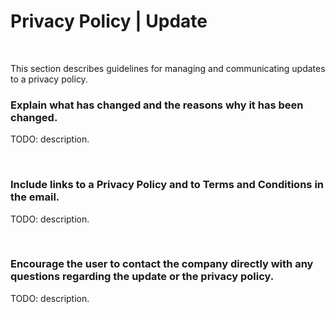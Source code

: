 # Privacy Policy | Update
<br>

This section describes guidelines for managing and communicating updates to a privacy policy.


### Explain what has changed and the reasons why it has been changed.

TODO: description.

<br>


### Include links to a Privacy Policy and to Terms and Conditions in the email.

TODO: description.

<br>


### Encourage the user to contact the company directly with any questions regarding the update or the privacy policy.

TODO: description.

<br>


